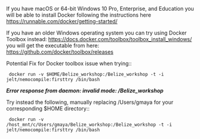 If you have macOS or 64-bit Windows 10 Pro, Enterprise, and Education you will be able to install Docker following the instructions here <https://runnable.com/docker/getting-started/>

If you have an older Windows operating system you can try using Docker Toolbox instead: <https://docs.docker.com/toolbox/toolbox_install_windows/> you will get the executable from here: <https://github.com/docker/toolbox/releases>

Potential Fix for Docker toolbox issue when trying::

     docker run -v $HOME/Belize_workshop:/Belize_workshop -t -i jelt/nemocompile:firsttry /bin/bash


**_Error response from daemon: invalid mode: /Belize_workshop_**

Try instead the following, manually replacing /Users/gmaya for your corresponding $HOME directory::

     docker run -v /host_mnt/c/Users/gmaya/Belize_workshop:/Belize_workshop -t -i jelt/nemocompile:firsttry /bin/bash
